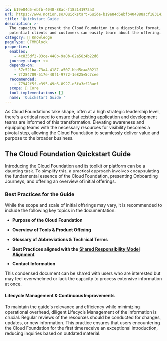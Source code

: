 ```yaml
---
id: b19e84d5-ebfb-4048-88ac-f183141972a3
url: https://www.notion.so/Quickstart-Guide-b19e84d5ebfb404888acf183141972a3
title: 'Quickstart Guide '
description: >-
  The capacity to present the Cloud Foundation in a digestible format, so
  potential clients and customers can easily learn about the offering.
category: 🧠 Knowledge
pageType: CFMMBlock
properties:
  enables:
    - 4c835df2-83ce-448b-9a8b-82a5824b22d6
  journey-stage: ⭐️⭐️
  depends-on:
    - 57c521ba-73a4-4187-a507-bbd5eaa80212
    - 7f284709-517e-40f1-9772-1e825e5c7cee
  recommended:
    - 77942f5f-e395-49c6-8927-e5fa3ef28aef
  scope: 🏢 Core
  tool-implementations: []
  name: 'Quickstart Guide '
---
```


As Cloud Foundations take shape, often at a high strategic leadership level, there's a critical need to ensure that existing application and development teams are informed of this transformation. Elevating awareness and equipping teams with the necessary resources for visibility becomes a pivotal step, allowing the Cloud Foundation to seamlessly deliver value and purpose to the broader business.

## T**he Cloud Foundation Quickstart Guide**

Introducing the Cloud Foundation and its toolkit or platform can be a daunting task. To simplify this, a practical approach involves encapsulating the fundamental essence of the Cloud Foundation, presenting Onboarding Journeys, and offering an overview of initial offerings.

### **Best Practices for the Guide**

While the scope and scale of initial offerings may vary, it is recommended to include the following key topics in the documentation:

- **Purpose of the Cloud Foundation**

- **Overview of Tools & Product Offering**

- **Glossary of Abbreviations & Technical Terms**

- **Best Practices aligned with the** [**Shared Responsibility Model Alignment**](../security-and-compliance/shared-responsibility-model-alignment.md) 

- **Contact Information**

This condensed document can be shared with users who are interested but may feel overwhelmed or lack the capacity to process extensive information at once.

#### **Lifecycle Management & Continuous Improvements**

To maintain the guide's relevance and efficiency while minimizing operational overhead, diligent Lifecycle Management of the information is crucial. Regular reviews of the resources should be conducted for changes, updates, or new information. This practice ensures that users encountering the Cloud Foundation for the first time receive an exceptional introduction, reducing inquiries based on outdated material.

